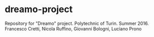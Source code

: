 # dreamo-project
Repository for "Dreamo" project. Polytechnic of Turin. Summer 2016.
Francesco Cretti, Nicola Ruffino, Giovanni Bologni, Luciano Prono


